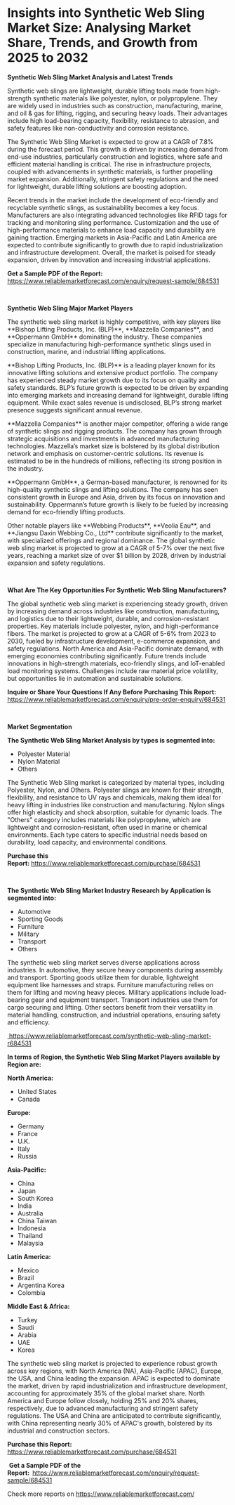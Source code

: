 <p><h1>Insights into Synthetic Web Sling Market Size: Analysing Market Share, Trends, and Growth from 2025 to 2032</h1></p><p><strong>Synthetic Web Sling Market Analysis and Latest Trends</strong></p>
<p><p>Synthetic web slings are lightweight, durable lifting tools made from high-strength synthetic materials like polyester, nylon, or polypropylene. They are widely used in industries such as construction, manufacturing, marine, and oil & gas for lifting, rigging, and securing heavy loads. Their advantages include high load-bearing capacity, flexibility, resistance to abrasion, and safety features like non-conductivity and corrosion resistance.</p><p>The Synthetic Web Sling Market is expected to grow at a CAGR of 7.8% during the forecast period. This growth is driven by increasing demand from end-use industries, particularly construction and logistics, where safe and efficient material handling is critical. The rise in infrastructure projects, coupled with advancements in synthetic materials, is further propelling market expansion. Additionally, stringent safety regulations and the need for lightweight, durable lifting solutions are boosting adoption.</p><p>Recent trends in the market include the development of eco-friendly and recyclable synthetic slings, as sustainability becomes a key focus. Manufacturers are also integrating advanced technologies like RFID tags for tracking and monitoring sling performance. Customization and the use of high-performance materials to enhance load capacity and durability are gaining traction. Emerging markets in Asia-Pacific and Latin America are expected to contribute significantly to growth due to rapid industrialization and infrastructure development. Overall, the market is poised for steady expansion, driven by innovation and increasing industrial applications.</p></p>
<p><strong>Get a Sample PDF of the Report:&nbsp;</strong> <a href="https://www.reliablemarketforecast.com/enquiry/request-sample/684531?utm_campaign=1834&utm_medium=2&utm_source=Github&utm_content=ia&utm_term=20012025&utm_id=synthetic-web-sling">https://www.reliablemarketforecast.com/enquiry/request-sample/684531</a></p>
<p>&nbsp;</p>
<p><strong>Synthetic Web Sling Major Market Players</strong></p>
<p><p>The synthetic web sling market is highly competitive, with key players like **Bishop Lifting Products, Inc. (BLP)**, **Mazzella Companies**, and **Oppermann GmbH** dominating the industry. These companies specialize in manufacturing high-performance synthetic slings used in construction, marine, and industrial lifting applications.</p><p>**Bishop Lifting Products, Inc. (BLP)** is a leading player known for its innovative lifting solutions and extensive product portfolio. The company has experienced steady market growth due to its focus on quality and safety standards. BLP’s future growth is expected to be driven by expanding into emerging markets and increasing demand for lightweight, durable lifting equipment. While exact sales revenue is undisclosed, BLP’s strong market presence suggests significant annual revenue.</p><p>**Mazzella Companies** is another major competitor, offering a wide range of synthetic slings and rigging products. The company has grown through strategic acquisitions and investments in advanced manufacturing technologies. Mazzella’s market size is bolstered by its global distribution network and emphasis on customer-centric solutions. Its revenue is estimated to be in the hundreds of millions, reflecting its strong position in the industry.</p><p>**Oppermann GmbH**, a German-based manufacturer, is renowned for its high-quality synthetic slings and lifting solutions. The company has seen consistent growth in Europe and Asia, driven by its focus on innovation and sustainability. Oppermann’s future growth is likely to be fueled by increasing demand for eco-friendly lifting products.</p><p>Other notable players like **Webbing Products**, **Veolia Eau**, and **Jiangsu Daxin Webbing Co., Ltd** contribute significantly to the market, with specialized offerings and regional dominance. The global synthetic web sling market is projected to grow at a CAGR of 5-7% over the next five years, reaching a market size of over $1 billion by 2028, driven by industrial expansion and safety regulations.</p></p>
<p>&nbsp;</p>
<p><strong>What Are The Key Opportunities For Synthetic Web Sling Manufacturers?</strong></p>
<p><p>The global synthetic web sling market is experiencing steady growth, driven by increasing demand across industries like construction, manufacturing, and logistics due to their lightweight, durable, and corrosion-resistant properties. Key materials include polyester, nylon, and high-performance fibers. The market is projected to grow at a CAGR of 5-6% from 2023 to 2030, fueled by infrastructure development, e-commerce expansion, and safety regulations. North America and Asia-Pacific dominate demand, with emerging economies contributing significantly. Future trends include innovations in high-strength materials, eco-friendly slings, and IoT-enabled load monitoring systems. Challenges include raw material price volatility, but opportunities lie in automation and sustainable solutions.</p></p>
<p><strong>Inquire or Share Your Questions If Any Before Purchasing This Report:</strong> <a href="https://www.reliablemarketforecast.com/enquiry/pre-order-enquiry/684531?utm_campaign=1834&utm_medium=2&utm_source=Github&utm_content=ia&utm_term=20012025&utm_id=synthetic-web-sling">https://www.reliablemarketforecast.com/enquiry/pre-order-enquiry/684531</a></p>
<p>&nbsp;</p>
<p><strong>Market Segmentation</strong></p>
<p><strong>The Synthetic Web Sling Market Analysis by types is segmented into:</strong></p>
<p><ul><li>Polyester Material</li><li>Nylon Material</li><li>Others</li></ul></p>
<p><p>The Synthetic Web Sling market is categorized by material types, including Polyester, Nylon, and Others. Polyester slings are known for their strength, flexibility, and resistance to UV rays and chemicals, making them ideal for heavy lifting in industries like construction and manufacturing. Nylon slings offer high elasticity and shock absorption, suitable for dynamic loads. The "Others" category includes materials like polypropylene, which are lightweight and corrosion-resistant, often used in marine or chemical environments. Each type caters to specific industrial needs based on durability, load capacity, and environmental conditions.</p></p>
<p><strong>Purchase this Report:&nbsp;</strong><a href="https://www.reliablemarketforecast.com/purchase/684531?utm_campaign=1834&utm_medium=2&utm_source=Github&utm_content=ia&utm_term=20012025&utm_id=synthetic-web-sling">https://www.reliablemarketforecast.com/purchase/684531</a></p>
<p>&nbsp;</p>
<p><strong>The Synthetic Web Sling Market Industry Research by Application is segmented into:</strong></p>
<p><ul><li>Automotive</li><li>Sporting Goods</li><li>Furniture</li><li>Military</li><li>Transport</li><li>Others</li></ul></p>
<p><p>The synthetic web sling market serves diverse applications across industries. In automotive, they secure heavy components during assembly and transport. Sporting goods utilize them for durable, lightweight equipment like harnesses and straps. Furniture manufacturing relies on them for lifting and moving heavy pieces. Military applications include load-bearing gear and equipment transport. Transport industries use them for cargo securing and lifting. Other sectors benefit from their versatility in material handling, construction, and industrial operations, ensuring safety and efficiency.</p></p>
<p><a href="https://www.reliablemarketforecast.com/synthetic-web-sling-market-r684531?utm_campaign=1834&utm_medium=2&utm_source=Github&utm_content=ia&utm_term=20012025&utm_id=synthetic-web-sling">&nbsp;https://www.reliablemarketforecast.com/synthetic-web-sling-market-r684531</a></p>
<p><strong>In terms of Region, the Synthetic Web Sling Market Players available by Region are:</strong></p>
<p>
    <p> <strong> North America: </strong>
        <ul>
            <li>United States</li>
            <li>Canada</li>
        </ul>
        </p> 
    <p> <strong> Europe: </strong>
        <ul>
            <li>Germany</li>
            <li>France</li>
            <li>U.K.</li>
            <li>Italy</li>
            <li>Russia</li>
        </ul>
        </p> 
    <p> <strong> Asia-Pacific: </strong>
        <ul>
            <li>China</li>
            <li>Japan</li>
            <li>South Korea</li>
            <li>India</li>
            <li>Australia</li>
            <li>China Taiwan</li>
            <li>Indonesia</li>
            <li>Thailand</li>
            <li>Malaysia</li>
        </ul>
        </p> 
    <p> <strong> Latin America: </strong>
        <ul>
            <li>Mexico</li>
            <li>Brazil</li>
            <li>Argentina Korea</li>
            <li>Colombia</li>
        </ul>
        </p> 
    <p> <strong> Middle East & Africa: </strong>
        <ul>
            <li>Turkey</li>
            <li>Saudi</li>
            <li>Arabia</li>
            <li>UAE</li>
            <li>Korea</li>
        </ul>
    </p>
    </p>
<p><p>The synthetic web sling market is projected to experience robust growth across key regions, with North America (NA), Asia-Pacific (APAC), Europe, the USA, and China leading the expansion. APAC is expected to dominate the market, driven by rapid industrialization and infrastructure development, accounting for approximately 35% of the global market share. North America and Europe follow closely, holding 25% and 20% shares, respectively, due to advanced manufacturing and stringent safety regulations. The USA and China are anticipated to contribute significantly, with China representing nearly 30% of APAC's growth, bolstered by its industrial and construction sectors.</p></p>
<p><strong>Purchase this Report: </strong><a href="https://www.reliablemarketforecast.com/purchase/684531?utm_campaign=1834&utm_medium=2&utm_source=Github&utm_content=ia&utm_term=20012025&utm_id=synthetic-web-sling">https://www.reliablemarketforecast.com/purchase/684531</a></p>
<p>&nbsp;<strong>Get a Sample PDF of the Report:&nbsp;&nbsp;</strong><a href="https://www.reliablemarketforecast.com/enquiry/request-sample/684531?utm_campaign=1834&utm_medium=2&utm_source=Github&utm_content=ia&utm_term=20012025&utm_id=synthetic-web-sling">https://www.reliablemarketforecast.com/enquiry/request-sample/684531</a></p>
<p><strong></strong></p>
<p>Check more reports on <a href="https://www.reliablemarketforecast.com/?utm_campaign=1834&utm_medium=2&utm_source=Github&utm_content=ia&utm_term=20012025&utm_id=synthetic-web-sling">https://www.reliablemarketforecast.com/</a></p>